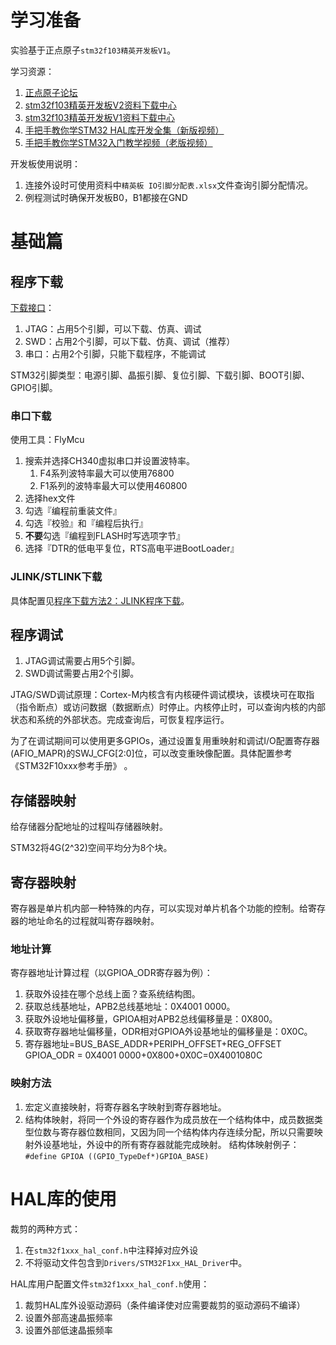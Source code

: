 # 学习准备
实验基于正点原子`stm32f103精英开发板V1`。

学习资源：
1. [正点原子论坛](http://www.openedv.com/forum.php)
2. [stm32f103精英开发板V2资料下载中心](http://www.openedv.com/docs/boards/stm32/zdyz_stm32f103_jingyingV2.html)
3. [stm32f103精英开发板V1资料下载中心](http://www.openedv.com/docs/boards/stm32/zdyz_stm32f103_jingying.html)
4. [手把手教你学STM32 HAL库开发全集（新版视频）](https://www.bilibili.com/video/BV1bv4y1R7dp)
5. [手把手教你学STM32入门教学视频（老版视频）](https://www.bilibili.com/video/BV1Lx411Z7Qa/) 

开发板使用说明：
1. 连接外设时可使用资料中`精英板 IO引脚分配表.xlsx`文件查询引脚分配情况。
2. 例程测试时确保开发板B0，B1都接在GND

# 基础篇
## 程序下载
[下载接口](https://www.bilibili.com/video/BV1bv4y1R7dp?t=1425.2&p=4)：
1. JTAG：占用5个引脚，可以下载、仿真、调试
2. SWD：占用2个引脚，可以下载、仿真、调试（推荐）
3. 串口：占用2个引脚，只能下载程序，不能调试

STM32引脚类型：电源引脚、晶振引脚、复位引脚、下载引脚、BOOT引脚、GPIO引脚。

### 串口下载
使用工具：FlyMcu
1. 搜索并选择CH340虚拟串口并设置波特率。
	1. F4系列波特率最大可以使用76800
	2. F1系列的波特率最大可以使用460800
2. 选择hex文件
3. 勾选『编程前重装文件』
4. 勾选『校验』和『编程后执行』
5. **不要**勾选『编程到FLASH时写选项字节』
6. 选择『DTR的低电平复位，RTS高电平进BootLoader』

### JLINK/STLINK下载
具体配置见[程序下载方法2：JLINK程序下载](https://www.bilibili.com/video/BV1Lx411Z7Qa/?p=9)。

## 程序调试
1. JTAG调试需要占用5个引脚。
2. SWD调试需要占用2个引脚。

JTAG/SWD调试原理：Cortex-M内核含有内核硬件调试模块，该模块可在取指（指令断点）或访问数据（数据断点）时停止。内核停止时，可以查询内核的内部状态和系统的外部状态。完成查询后，可恢复程序运行。

为了在调试期间可以使用更多GPIOs，通过设置复用重映射和调试I/O配置寄存器(AFIO_MAPR)的SWJ_CFG[2:0]位，可以改变重映像配置。具体配置参考《STM32F10xxx参考手册》 。

## 存储器映射
给存储器分配地址的过程叫存储器映射。

STM32将4G(2^32)空间平均分为8个块。

## 寄存器映射
寄存器是单片机内部一种特殊的内存，可以实现对单片机各个功能的控制。给寄存器的地址命名的过程就叫寄存器映射。

### 地址计算
寄存器地址计算过程（以GPIOA_ODR寄存器为例）：
1. 获取外设挂在哪个总线上面？查系统结构图。
2. 获取总线基地址，APB2总线基地址：0X4001 0000。
3. 获取外设地址偏移量，GPIOA相对APB2总线偏移量是：0X800。
4. 获取寄存器地址偏移量，ODR相对GPIOA外设基地址的偏移量是：0X0C。
5. 寄存器地址=BUS_BASE_ADDR+PERIPH_OFFSET+REG_OFFSET
   GPIOA_ODR = 0X4001 0000+0X800+0X0C=0X4001080C

### 映射方法
1. 宏定义直接映射，将寄存器名字映射到寄存器地址。
2. 结构体映射，将同一个外设的寄存器作为成员放在一个结构体中，成员数据类型位数与寄存器位数相同，又因为同一个结构体内存连续分配，所以只需要映射外设基地址，外设中的所有寄存器就能完成映射。
结构体映射例子：`#define GPIOA ((GPIO_TypeDef*)GPIOA_BASE)`

# HAL库的使用
裁剪的两种方式：
1. 在`stm32f1xxx_hal_conf.h`中注释掉对应外设
2. 不将驱动文件包含到`Drivers/STM32F1xx_HAL_Driver`中。

HAL库用户配置文件`stm32f1xxx_hal_conf.h`使用：
1. 裁剪HAL库外设驱动源码（条件编译使对应需要裁剪的驱动源码不编译）
2. 设置外部高速晶振频率
3. 设置外部低速晶振频率